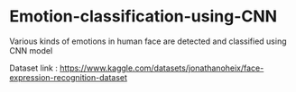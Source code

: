 # Emotion-classification-using-CNN
Various kinds of emotions in human face are detected and classified using CNN model

Dataset link : https://www.kaggle.com/datasets/jonathanoheix/face-expression-recognition-dataset
